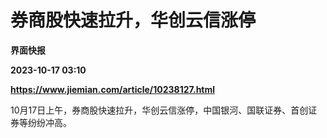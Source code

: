 # 券商股快速拉升，华创云信涨停
**界面快报**

**2023-10-17 03:10**

**https://www.jiemian.com/article/10238127.html**

10月17日上午，券商股快速拉升，华创云信涨停，中国银河、国联证券、首创证券等纷纷冲高。